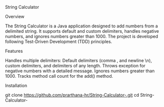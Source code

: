 String Calculator

Overview

The String Calculator is a Java application designed to add numbers from a delimited string. It supports default and custom delimiters, handles negative numbers, and ignores numbers greater than 1000. The project is developed following Test-Driven Development (TDD) principles.

Features

Handles multiple delimiters: Default delimiters (comma , and newline \n), custom delimiters, and delimiters of any length.
Throws exception for negative numbers with a detailed message.
Ignores numbers greater than 1000.
Tracks method call count for the add() method.

Installation

git clone https://github.com/prarthana-hr/String-Calculator-.git
cd String-Calculator-
